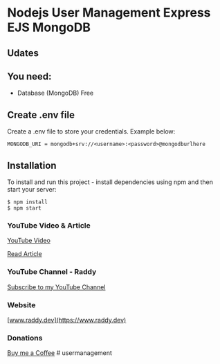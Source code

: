 # Nodejs User Management Express EJS MongoDB

## Udates


## You need:
- Database (MongoDB) Free

## Create .env file
Create a .env file to store your credentials. Example below:

```
MONGODB_URI = mongodb+srv://<username>:<password>@mongodburlhere
```

## Installation
To install and run this project - install dependencies using npm and then start your server:

```
$ npm install
$ npm start
```

### YouTube Video & Article

[YouTube Video](https://youtu.be/)

[Read Article](https://raddy.dev/blog/)

### YouTube Channel - Raddy

[Subscribe to my YouTube Channel](https://www.youtube.com/channel/UCvXscyQ0cLzPZeNOeXI45Sw?sub_confirmation=1)

### Website
[www.raddy.dev](https://www.raddy.dev)

### Donations
[Buy me a Coffee](https://www.buymeacoffee.com/RaddyTheBrand)
#   u s e r m a n a g e m e n t  
 
